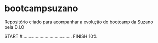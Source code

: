 # bootcampsuzano
Repositório criado para acompanhar a evolução do bootcamp da Suzano pela D.I.O


START #........................................ FINISH 10%
